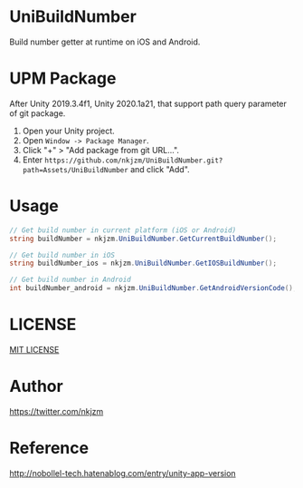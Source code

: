 # UniBuildNumber

Build number getter at runtime on iOS and Android.

# UPM Package

After Unity 2019.3.4f1, Unity 2020.1a21, that support path query parameter of git package. 

1. Open your Unity project.
2. Open `Window -> Package Manager`.
3. Click "+" > "Add package from git URL...".
4. Enter `https://github.com/nkjzm/UniBuildNumber.git?path=Assets/UniBuildNumber` and click "Add".

# Usage

```.cs
// Get build number in current platform (iOS or Android)
string buildNumber = nkjzm.UniBuildNumber.GetCurrentBuildNumber();

// Get build number in iOS
string buildNumber_ios = nkjzm.UniBuildNumber.GetIOSBuildNumber();

// Get build number in Android
int buildNumber_android = nkjzm.UniBuildNumber.GetAndroidVersionCode();
```

# LICENSE

[MIT LICENSE](https://github.com/nkjzm/UniBuildNumber/blob/master/LICENSE)

# Author

https://twitter.com/nkjzm

# Reference

http://nobollel-tech.hatenablog.com/entry/unity-app-version
